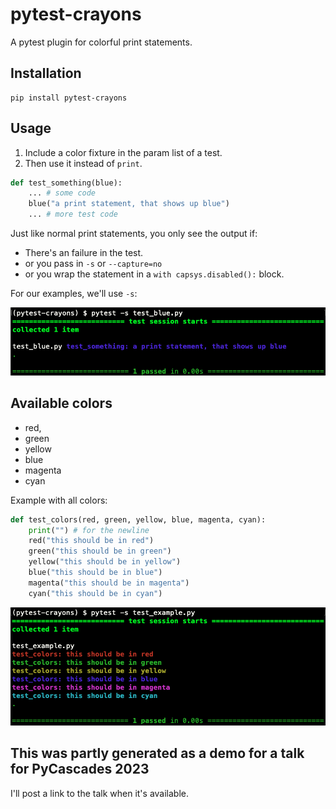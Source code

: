 # pytest-crayons

A pytest plugin for colorful print statements.

## Installation

```
pip install pytest-crayons
```

## Usage

1. Include a color fixture in the param list of a test. 
2. Then use it instead of `print`.

```python
def test_something(blue):
    ... # some code
    blue("a print statement, that shows up blue")
    ... # more test code
```

Just like normal print statements, you only see the output if:

* There's an failure in the test.
* or you pass in `-s` or `--capture=no`
* or you wrap the statement in a `with capsys.disabled():` block.

For our examples, we'll use `-s`:

![output of test_something](https://github.com/okken/pytest-crayons/blob/main/docs/test_blue.png?raw=true)

## Available colors

* red, 
* green
* yellow
* blue
* magenta
* cyan

Example with all colors: 

```python
def test_colors(red, green, yellow, blue, magenta, cyan):
    print("") # for the newline
    red("this should be in red")
    green("this should be in green")
    yellow("this should be in yellow")
    blue("this should be in blue")
    magenta("this should be in magenta")
    cyan("this should be in cyan")
```

![output of test_colors](https://github.com/okken/pytest-crayons/blob/main/docs/test_example.png?raw=true)

## This was partly generated as a demo for a talk for PyCascades 2023

I'll post a link to the talk when it's available.
